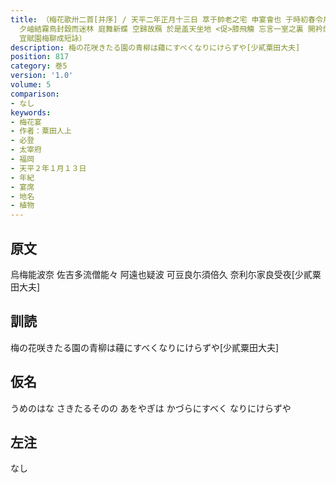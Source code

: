 ```yaml
---
title: （梅花歌卅二首[并序] / 天平二年正月十三日 萃于帥老之宅 申宴會也 于時初春令月 氣淑風和梅披鏡前之粉 蘭薫珮後之香 加以 曙嶺移雲 松掛羅而傾盖
  夕岫結霧鳥封縠而迷林 庭舞新蝶 空歸故鴈 於是盖天坐地 <促>膝飛觴 忘言一室之裏 開衿煙霞之外 淡然自放 快然自足 若非翰苑何以攄情 詩紀落梅之篇古今夫何異矣
  宜賦園梅聊成短詠）
description: 梅の花咲きたる園の青柳は蘰にすべくなりにけらずや[少貳粟田大夫]
position: 817
category: 巻5
version: '1.0'
volume: 5
comparison:
- なし
keywords:
- 梅花宴
- 作者：粟田人上
- 必登
- 太宰府
- 福岡
- 天平２年１月１３日
- 年紀
- 宴席
- 地名
- 植物
---
```


## 原文

烏梅能波奈 佐吉多流僧能々 阿遠也疑波 可豆良尓須倍久 奈利尓家良受夜[少貳粟田大夫]

## 訓読

梅の花咲きたる園の青柳は蘰にすべくなりにけらずや[少貳粟田大夫]

## 仮名

うめのはな さきたるそのの あをやぎは かづらにすべく なりにけらずや

## 左注

なし
